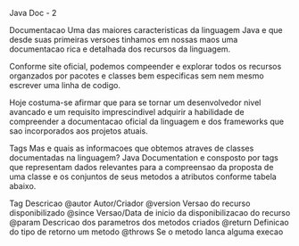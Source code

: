 
Java Doc - 2

Documentacao 
Uma das maiores caracteristicas da linguagem Java e que desde suas
primeiras versoes tinhamos em nossas maos uma documentacao rica e
detalhada dos recursos da linguagem.

Conforme site oficial, podemos compeender e explorar todos os recursos
organzados por pacotes e classes bem especificas sem nem mesmo
escrever uma linha de codigo.

Hoje costuma-se afirmar que para se tornar um desenvolvedor nivel avancado
e um requisito imprescindivel adquirir a habilidade de compreender a 
documentacao oficial da linguagem e dos frameworks que sao 
incorporados aos projetos atuais.


Tags 
Mas e quais as informacoes que obtemos atraves de classes documentadas na linguagem?
Java Documentation e consposto por tags que representam dados
relevantes para a compreensao da proposta de uma classe e os conjuntos de seus metodos 
a atributos conforme tabela abaixo.

Tag         Descricao
@autor      Autor/Criador
@version    Versao do recurso disponibilizado
@since      Versao/Data de inicio da disponibilizacao do recurso
@param      Descricao dos parametros dos metodos criados
@return     Definicao do tipo de retorno um metodo
@throws     Se o metodo lanca alguma execao

